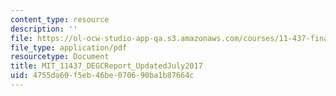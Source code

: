 ```yaml
---
content_type: resource
description: ''
file: https://ol-ocw-studio-app-qa.s3.amazonaws.com/courses/11-437-financing-economic-development-fall-2016/4755da60f5eb46be070690ba1b87664c_MIT_11437_DEGCReport_UpdatedJuly2017.pdf
file_type: application/pdf
resourcetype: Document
title: MIT_11437_DEGCReport_UpdatedJuly2017
uid: 4755da60-f5eb-46be-0706-90ba1b87664c
---
```

